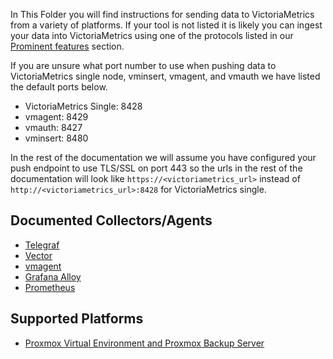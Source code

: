 In This Folder you will find instructions for sending data to VictoriaMetrics from a variety of platforms.
If your tool is not listed it is likely you can ingest your data into VictoriaMetrics using one of the protocols listed in our [Prominent features](https://docs.victoriametrics.com/#prominent-features) section.

If you are unsure what port number to use when pushing data to VictoriaMetrics single node, vminsert, vmagent, and vmauth we have listed the default ports below.

- VictoriaMetrics Single: 8428
- vmagent: 8429
- vmauth: 8427
- vminsert: 8480

In the rest of the documentation we will assume you have configured your push endpoint to use TLS/SSL on port 443 so the urls in the rest of the documentation will look like `https://<victoriametrics_url>` instead of `http://<victoriametrics_url>:8428` for VictoriaMetrics single.

## Documented Collectors/Agents


- [Telegraf](https://docs.victoriametrics.com/victoriametrics/data-ingestion/telegraf/)
- [Vector](https://docs.victoriametrics.com/victoriametrics/data-ingestion/vector/)
- [vmagent](https://docs.victoriametrics.com/victoriametrics/data-ingestion/vmagent)
- [Grafana Alloy](https://docs.victoriametrics.com/victoriametrics/data-ingestion/alloy/)
- [Prometheus](https://docs.victoriametrics.com/victoriametrics/data-ingestion/prometheus/)


## Supported Platforms

- [Proxmox Virtual Environment and Proxmox Backup Server](https://docs.victoriametrics.com/data-ingestion/proxmox/)

